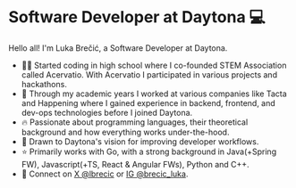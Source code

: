 # Software Developer at Daytona 💻

Hello all! I'm Luka Brečić, a Software Developer at Daytona.

* 👨‍💻 Started coding in high school where I co-founded STEM Association called Acervatio. With Acervatio I participated in various projects and hackathons.
* 🏢 Through my academic years I worked at various companies like Tacta and Happening where I gained experience in backend, frontend, and dev-ops technologies before I joined Daytona.
* 🔥 Passionate about programming languages, their theoretical background and how everything works under-the-hood.
* 🚀 Drawn to Daytona's vision for improving developer workflows.
* ⭐ Primarily works with Go, with a strong background in Java(+Spring FW), Javascript(+TS, React & Angular FWs), Python and C++.
* 📮 Connect on [X @lbrecic](https://x.com/lbrecic) or [IG @brecic_luka](https://instagram.com/brecic_luka).
